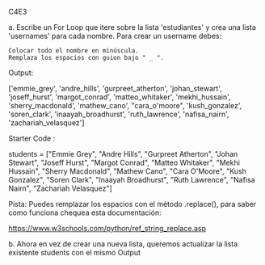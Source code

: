 C4E3

a. Escribe un For Loop que itere sobre la lista 'estudiantes' y crea una lista 'usernames' para cada nombre. Para crear un username debes:

    Colocar todo el nombre en minúscula.
    Remplaza los espacios con guion bajo " _ ".

Output:

['emmie_grey', 'andre_hills', 'gurpreet_atherton', 'johan_stewart', 'joseff_hurst', 'margot_conrad', 'matteo_whitaker', 'mekhi_hussain', 'sherry_macdonald', 'mathew_cano', "cara_o'moore", 'kush_gonzalez', 'soren_clark', 'inaayah_broadhurst', 'ruth_lawrence', 'nafisa_nairn', 'zachariah_velasquez']

Starter Code :

students = ["Emmie Grey",
"Andre Hills",
"Gurpreet Atherton",
"Johan Stewart",
"Joseff Hurst",
"Margot Conrad",
"Matteo Whitaker",
"Mekhi Hussain",
"Sherry Macdonald",
"Mathew Cano",
"Cara O'Moore",
"Kush Gonzalez",
"Soren Clark",
"Inaayah Broadhurst",
"Ruth Lawrence",
"Nafisa Nairn",
"Zachariah Velasquez"]

Pista: Puedes remplazar los espacios con el método .replace(), para saber como funciona chequea esta documentación:

https://www.w3schools.com/python/ref_string_replace.asp

b. Ahora en vez de crear una nueva lista, queremos actualizar la lista existente students con el mismo Output
